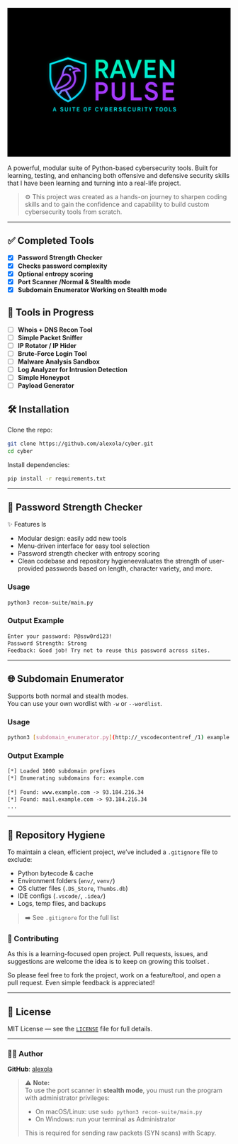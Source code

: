 ![alt text](logo.png)


A powerful, modular suite of Python-based cybersecurity tools. Built for learning, testing, and enhancing both offensive and defensive security skills that I have been learning and turning into a real-life project.


> ⚙️ This project was created as a hands-on journey to sharpen coding skills and to gain the confidence and capability to build custom cybersecurity tools from scratch.

---

## ✅ Completed Tools
  - [x] **Password Strength Checker**
  - [x] **Checks password complexity**
  - [x] **Optional entropy scoring**
  - [x] **Port Scanner /Normal & Stealth mode**
  - [X] **Subdomain Enumerator Working on Stealth mode**

## 🚧 Tools in Progress
- [ ] **Whois + DNS Recon Tool**
- [ ] **Simple Packet Sniffer**
- [ ] **IP Rotator / IP Hider**
- [ ] **Brute-Force Login Tool**
- [ ] **Malware Analysis Sandbox**
- [ ] **Log Analyzer for Intrusion Detection**
- [ ] **Simple Honeypot**
- [ ] **Payload Generator**

## 🛠️ Installation

Clone the repo:

```bash
git clone https://github.com/alexola/cyber.git
cd cyber
```

Install dependencies:

```bash
pip install -r requirements.txt
```
---

## 🔐 Password Strength Checker

✨ Features
ls

- Modular design: easily add new tools
- Menu-driven interface for easy tool selection
- Password strength checker with entropy scoring
- Clean codebase and repository hygieneevaluates the strength of user-provided passwords based on length, character variety, and more.

### Usage

```bash
python3 recon-suite/main.py
```
### Output Example

```
Enter your password: P@ssw0rd123!
Password Strength: Strong
Feedback: Good job! Try not to reuse this password across sites.
```

---

## 🌐 Subdomain Enumerator

Supports both normal and stealth modes.  
You can use your own wordlist with `-w` or `--wordlist`.

### Usage

```bash
python3 [subdomain_enumerator.py](http://_vscodecontentref_/1) example.com
```

### Output Example

```
[*] Loaded 1000 subdomain prefixes
[*] Enumerating subdomains for: example.com

[*] Found: www.example.com -> 93.184.216.34
[*] Found: mail.example.com -> 93.184.216.34
...
```

---

## 🧼 Repository Hygiene

To maintain a clean, efficient project, we’ve included a `.gitignore` file to exclude:

- Python bytecode & cache  
- Environment folders (`env/`, `venv/`)  
- OS clutter files (`.DS_Store`, `Thumbs.db`)  
- IDE configs (`.vscode/`, `.idea/`)  
- Logs, temp files, and backups  

> ➡️ See `.gitignore` for the full list

### 🤝 Contributing

As this is a learning-focused open project. Pull requests, issues, and suggestions are welcome the idea is to keep on growing this toolset .

So please feel free to fork the project, work on a feature/tool, and open a pull request. Even simple feedback is appreciated!

---

## 📜 License

MIT License — see the [`LICENSE`](LICENSE) file for full details.

---

### 👩‍💻 Author

**GitHub**: [alexola](https://github.com/alexola)

> ⚠️ **Note:**  
> To use the port scanner in **stealth mode**, you must run the program with administrator privileges:
> - On macOS/Linux: use `sudo python3 recon-suite/main.py`
> - On Windows: run your terminal as Administrator
>
> This is required for sending raw packets (SYN scans) with Scapy.
